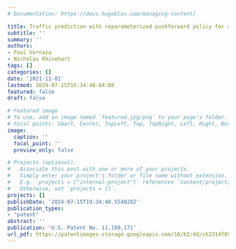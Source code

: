 ```yaml
---
# Documentation: https://docs.hugoblox.com/managing-content/

title: Traffic prediction with reparameterized pushforward policy for autonomous vehicles
subtitle: ''
summary: ''
authors:
- Paul Vernaza
- Nicholas Rhinehart
tags: []
categories: []
date: '2021-11-01'
lastmod: 2024-07-15T15:34:48-04:00
featured: false
draft: false

# Featured image
# To use, add an image named `featured.jpg/png` to your page's folder.
# Focal points: Smart, Center, TopLeft, Top, TopRight, Left, Right, BottomLeft, Bottom, BottomRight.
image:
  caption: ''
  focal_point: ''
  preview_only: false

# Projects (optional).
#   Associate this post with one or more of your projects.
#   Simply enter your project's folder or file name without extension.
#   E.g. `projects = ["internal-project"]` references `content/project/deep-learning/index.md`.
#   Otherwise, set `projects = []`.
projects: []
publishDate: '2024-07-15T19:34:48.554020Z'
publication_types:
- "patent"
abstract: ''
publication: 'U.S. Patent No. 11,189,171'
url_pdf: https://patentimages.storage.googleapis.com/10/b2/4d/cb2314f855d433/US11189171.pdf
---
```

